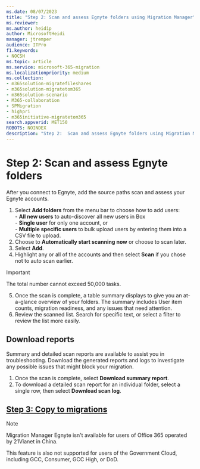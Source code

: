 ```yaml
---
ms.date: 08/07/2023
title: "Step 2: Scan and assess Egnyte folders using Migration Manager"
ms.reviewer: 
ms.author: heidip
author: MicrosoftHeidi
manager: jtremper
audience: ITPro
f1.keywords:
- NOCSH
ms.topic: article
ms.service: microsoft-365-migration
ms.localizationpriority: medium
ms.collection:
- m365solution-migratefileshares
- m365solution-migratetom365
- m365solution-scenario
- M365-collaboration
- SPMigration
- highpri
- m365initiative-migratetom365
search.appverid: MET150
ROBOTS: NOINDEX
description: "Step 2:  Scan and assess Egnyte folders using Migration Manager."
---
```


# Step 2: Scan and assess Egnyte folders

After you connect to Egnyte, add the source paths scan and assess your Egnyte accounts.

1. Select **Add folders** from the menu bar to choose how to add users:</br> - **All new users** to auto-discover all new users in Box</br>- **Single user** for only one account,  or </br>- **Multiple specific users** to bulk upload users by entering them into a CSV file to upload.
2. Choose to **Automatically start scanning now** or choose to scan later.
3. Select **Add**.
4. Highlight any or all of the accounts and then select **Scan** if you chose not to auto scan earlier.

>[!Important]
> The total number cannot exceed 50,000 tasks.

5. Once the scan is complete, a table summary displays to give you an at-a-glance overview of your folders. The summary includes User item counts, migration readiness, and any issues that need attention. 
4. Review the scanned list. Search for specific text, or select a filter to review the list more easily.


## Download reports

Summary and detailed scan reports are available to assist you in troubleshooting. Download the generated reports and logs to investigate any possible issues that might block your migration.

1. Once the scan is complete, select **Download summary report**.
2. To download a detailed scan report for an individual folder, select a single row, then select **Download scan log**.   </br>

## [**Step 3: Copy to migrations**](mm-egnyte-step3-copy-to-migrations.md)


>[!NOTE]
>Migration Manager Egnyte isn't available for users of Office 365 operated by 21Vianet in China.
>
> This feature is also not supported for users of the Government Cloud, including GCC, Consumer, GCC High, or DoD.
